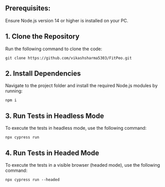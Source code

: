 ## Prerequisites:
Ensure Node.js version 14 or higher is installed on your PC.  


## 1. Clone the Repository
Run the following command to clone the code:
```
git clone https://github.com/vikashsharma5303/FitPeo.git
```
## 2. Install Dependencies
Navigate to the project folder and install the required Node.js modules by running:
```
npm i
```

## 3. Run Tests in Headless Mode
To execute the tests in headless mode, use the following command:
```
npx cypress run
```

## 4. Run Tests in Headed Mode
To execute the tests in a visible browser (headed mode), use the following command:
```
npx cypress run --headed
```